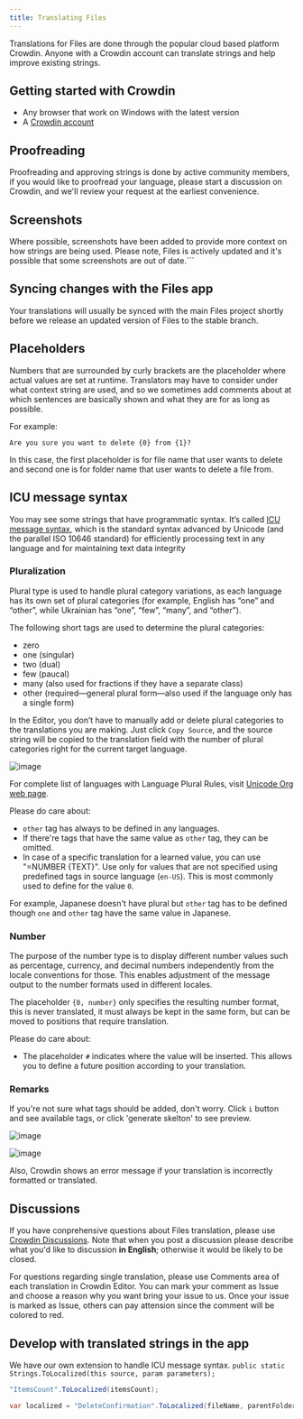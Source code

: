 ```yaml
---
title: Translating Files
---
```


Translations for Files are done through the popular cloud based platform Crowdin. Anyone with a Crowdin account can translate strings and help improve existing strings.

## Getting started with Crowdin

- Any browser that work on Windows with the latest version
- A [Crowdin account](https://accounts.crowdin.com/register)


## Proofreading

Proofreading and approving strings is done by active community members, if you would like to proofread your language, please start a discussion on Crowdin, and we'll review your request at the earliest convenience.

## Screenshots

Where possible, screenshots have been added to provide more context on how strings are being used. Please note, Files is actively updated and it's possible that some screenshots are out of date.```

## Syncing changes with the Files app

Your translations will usually be synced with the main Files project shortly before we release an updated version of Files to the stable branch.

## Placeholders

Numbers that are surrounded by curly brackets are the placeholder where actual values are set at runtime. Translators may have to consider under what context string are used, and so we sometimes add comments about at which sentences are basically shown and what they are for as long as possible.

For example:

```
Are you sure you want to delete {0} from {1}?
```

In this case, the first placeholder is for file name that user wants to delete and second one is for folder name that user wants to delete a file from.

## ICU message syntax

You may see some strings that have programmatic syntax.
It’s called [ICU message syntax](https://support.crowdin.com/icu-message-syntax), which is the standard syntax advanced by Unicode (and the parallel ISO 10646 standard) for efficiently processing text in any language and for maintaining text data integrity

### Pluralization

Plural type is used to handle plural category variations, as each language has its own set of plural categories (for example, English has “one” and “other”, while Ukrainian has “one”, “few”, “many”, and “other”).

The following short tags are used to determine the plural categories:

- zero
- one (singular)
- two (dual)
- few (paucal)
- many (also used for fractions if they have a separate class)
- other (required—general plural form—also used if the language only has a single form)

In the Editor, you don’t have to manually add or delete plural categories to the translations you are making. Just click `Copy Source`, and the source string will be copied to the translation field with the number of plural categories right for the current target language.

![image](https://github.com/files-community/Website/tree/main/static/docs-resources/Crowdin-OnlineEditorToolButtons.jpeg)

For complete list of languages with Language Plural Rules, visit [Unicode Org web page](https://www.unicode.org/cldr/charts/45/supplemental/language_plural_rules.html).

Please do care about:

- `other` tag has always to be defined in any languages.
- If there're tags that have the same value as `other` tag, they can be omitted.
- In case of a specific translation for a learned value, you can use "=NUMBER {TEXT}". Use only for values that are not specified using predefined tags in source language (`en-US`). This is most commonly used to define for the value `0`.

For example, Japanese doesn't have plural but `other` tag has to be defined though `one` and `other` tag have the same value in Japanese.

### Number

The purpose of the number type is to display different number values such as percentage, currency, and decimal numbers independently from the locale conventions for those. This enables adjustment of the message output to the number formats used in different locales.

The placeholder `{0, number}` only specifies the resulting number format, this is never translated, it must always be kept in the same form, but can be moved to positions that require translation.

Please do care about:

- The placeholder `#` indicates where the value will be inserted. This allows you to define a future position according to your translation.

### Remarks

If you're not sure what tags should be added, don't worry. Click `i` button and see available tags, or click 'generate skelton' to see preview.

![image](https://github.com/files-community/Website/tree/main/static/docs-resources/Crowdin-OnlineEditorSupportedPluralCategoryTooltip.jpeg)

![image](https://github.com/files-community/Website/tree/main/static/docs-resources/Crowdin-OnlineEditorGeneratePreviewInfoBar.jpeg)

Also, Crowdin shows an error message if your translation is incorrectly formatted or translated.

## Discussions

If you have conprehensive questions about Files translation, please use [Crowdin Discussions](https://crowdin.com/project/files-app/discussions). Note that when you post a discussion please describe what you'd like to discussion **in English**; otherwise it would be likely to be closed.

For questions regarding single translation, please use Comments area of each translation in Crowdin Editor. You can mark your comment as Issue and choose a reason why you want bring your issue to us. Once your issue is marked as Issue, others can pay attension since the comment will be colored to red.

## Develop with translated strings in the app

We have our own extension to handle ICU message syntax.
`public static Strings.ToLocalized(this source, param parameters);`

```cs
"ItemsCount".ToLocalized(itemsCount);
```

```cs
var localized = "DeleteConfirmation".ToLocalized(fileName, parentFolderName);
```
